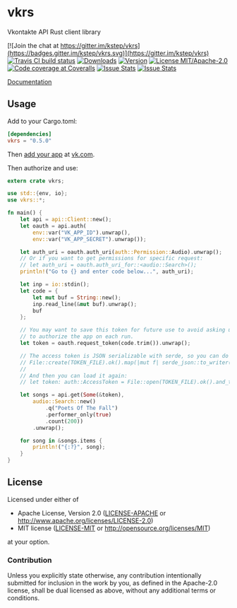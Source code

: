 # vkrs

Vkontakte API Rust client library

[![Join the chat at https://gitter.im/kstep/vkrs](https://badges.gitter.im/kstep/vkrs.svg)](https://gitter.im/kstep/vkrs)
[![Travis CI build status](https://travis-ci.org/kstep/vkrs.svg?branch=master)](https://travis-ci.org/kstep/vkrs)
[![Downloads](https://img.shields.io/crates/d/vkrs.png)](https://crates.io/crates/vkrs)
[![Version](https://img.shields.io/crates/v/vkrs.png)](https://crates.io/crates/vkrs)
[![License MIT/Apache-2.0](https://img.shields.io/crates/l/vkrs.png)](https://crates.io/crates/vkrs)
[![Code coverage at Coveralls](https://img.shields.io/coveralls/kstep/vkrs.png)](https://coveralls.io/github/kstep/vkrs)
[![Issue Stats](http://issuestats.com/github/kstep/vkrs/badge/pr)](http://issuestats.com/github/kstep/vkrs)
[![Issue Stats](http://issuestats.com/github/kstep/vkrs/badge/issue)](http://issuestats.com/github/kstep/vkrs)

[Documentation](http://kstep.me/vkrs/vkrs/index.html)

## Usage

Add to your Cargo.toml:

```toml
[dependencies]
vkrs = "0.5.0"
```

Then [add your app](https://vk.com/apps?act=manage) at [vk.com](https://vk.com/).

Then authorize and use:

```rust
extern crate vkrs;

use std::{env, io};
use vkrs::*;

fn main() {
    let api = api::Client::new();
    let oauth = api.auth(
        env::var("VK_APP_ID").unwrap(),
        env::var("VK_APP_SECRET").unwrap());

    let auth_uri = oauth.auth_uri(auth::Permission::Audio).unwrap();
    // Or if you want to get permissions for specific request:
    // let auth_uri = oauth.auth_uri_for::<audio::Search>();
    println!("Go to {} and enter code below...", auth_uri);

    let inp = io::stdin();
    let code = {
        let mut buf = String::new();
        inp.read_line(&mut buf).unwrap();
        buf
    };

    // You may want to save this token for future use to avoid asking user
    // to authorize the app on each run.
    let token = oauth.request_token(code.trim()).unwrap();

    // The access token is JSON serializable with serde, so you can do it this way:
    // File::create(TOKEN_FILE).ok().map(|mut f| serde_json::to_writer(&mut f, &token).ok()).unwrap();
    //
    // And then you can load it again:
    // let token: auth::AccessToken = File::open(TOKEN_FILE).ok().and_then(|mut f| serde_json::from_reader(&mut f).ok()).unwrap();

    let songs = api.get(Some(&token),
        audio::Search::new()
            .q("Poets Of The Fall")
            .performer_only(true)
            .count(200))
        .unwrap();

    for song in &songs.items {
        println!("{:?}", song);
    }
}
```

## License

Licensed under either of

 * Apache License, Version 2.0 ([LICENSE-APACHE](LICENSE-APACHE) or http://www.apache.org/licenses/LICENSE-2.0)
 * MIT license ([LICENSE-MIT](LICENSE-MIT) or http://opensource.org/licenses/MIT)

at your option.

### Contribution

Unless you explicitly state otherwise, any contribution intentionally submitted
for inclusion in the work by you, as defined in the Apache-2.0 license, shall be dual licensed as above, without any
additional terms or conditions.
